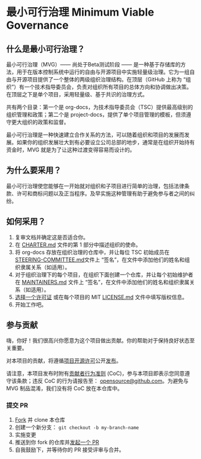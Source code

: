 # 最小可行治理 Minimum Viable Governance 

## 什么是最小可行治理？

最小可行治理（MVG）—— 尚处于Beta测试阶段 —— 是一种基于存储库的方法，用于在版本控制系统中运行的自由与开源项目中实施轻量级治理。它为一组自由与开源项目提供了一个整体的两级组织治理结构。在顶层（GitHub 上称为 “组织”）有一个技术指导委员会，负责对组织所有项目的总体方向和协调做出决策。在顶层之下是单个项目，采用轻量级、基于共识的治理方式。

共有两个目录：第一个是 org-docs，为技术指导委员会（TSC）提供最高级别的组织管理和政策；第二个是 project-docs，提供了单个项目管理的模板，但须遵守更大组织的政策和监督。

最小可行治理是一种快速建立合作关系的方法，可以随着组织和项目的发展而发展。如果你的组织发展壮大到有必要设立公司总部的地步，通常是在组织开始持有资金时，MVG 就是为了让这种过渡变得容易而设计的。

## 为什么要采用？

最小可行治理使您能够在一开始就对组织和子项目进行简单的治理，包括法律条款、许可和商标问题以及正当程序。及早实施这种管理有助于避免参与者之间的纠纷。

## 如何采用？

1. 复审文档并确定这是否适合你。
2. 在 [CHARTER.md](org-docs/CHARTER.md) 文件的第 1 部分中描述组织的使命。
3. 将 org-docs 存放在组织治理的仓库中，并让每位 TSC 初始成员在 [STEERING-COMMITTEE.md](org-docs/STEERING-COMMITTEE.md)文件上 “签名”，在文件中添加他们的姓名和组织隶属关系（如适用）。
4. 对于组织治理下的每个项目，在组织下面创建一个仓库，并让每个初始维护者在 [MAINTAINERS.md](project-docs/MAINTAINERS.md) 文件上 “签名”，在文件中添加他们的姓名和组织隶属关系（如适用）。
5. [选择一个许可证](https://choosealicense.com/) 或在每个项目的 MIT [LICENSE.md](project-docs/LICENSE.md) 文件中填写版权信息。
6. 开始工作吧。

## 参与贡献

嗨，你好！我们很高兴你愿意为这个项目做出贡献。你的帮助对于保持良好状态至关重要。

对本项目的贡献，将遵循[项目开源许可](LICENSE)公开[发布](https://help.github.com/articles/github-terms-of-service/#6-contributions-under-repository-license)。

请注意，本项目发布时附有[贡献者行为准则](https://raw.githubusercontent.com/EthicalSource/contributor_covenant/release/content/version/2/0/code_of_conduct.md) (CoC)，参与本项目即表示您同意遵守该条款；违反 CoC 的行为请报告至： opensource@github.com。为避免与 MVG 制品混淆，我们没有将 CoC 放在本仓库中。

### 提交 PR

1. [Fork](https://github.com/github/MVG/fork) 并 clone 本仓库
2. 创建一个新分支： `git checkout -b my-branch-name`
3. 实施变更
4. 推送到你 fork 的仓库并[发起一个 PR](https://github.com/github/MVG/compare)
5. 自我鼓励下，并等待你的 PR 接受评审与合并。
